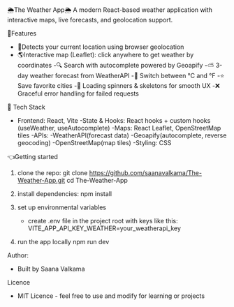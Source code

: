 🌦️The Weather App🌦️
A modern React-based weather application with interactive maps, live forecasts, and geolocation support.

🌟Features
- 📍Detects your current location using browser geolocation
- 🌎Interactive map (Leaflet): click anywhere to get weather by coordinates
-🔍 Search with autocomplete powered by Geoapify
-⛅ 3-day weather forecast from WeatherAPI
-🔄 Switch between °C and °F
-⭐ Save favorite cities
-🎨 Loading spinners & skeletons for smooth UX
-❌ Graceful error handling for failed requests

🧰 Tech Stack
- Frontend: React, Vite
-State & Hooks: React hooks + custom hooks (useWeather, useAutocomplete)
-Maps: React Leaflet, OpenStreetMap tiles
-APIs:
  -WeatherAPI(forecast data)
  -Geoapify(autocomplete, reverse geocoding)
  -OpenStreetMap(map tiles)
  -Styling: CSS 

👈Getting started
1. clone the repo:
    git clone https://github.com/saanavalkama/The-Weather-App.git
    cd The-Weather-App

2. install dependencies:
    npm install

3. set up environmental variables
    - create .env file in the project root with keys like this: VITE_APP_API_KEY_WEATHER=your_weatherapi_key

4. run the app locally
    npm run dev

Author:
- Built by Saana Valkama

Licence
- MIT Licence - feel free to use and modify for learning or projects

